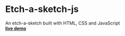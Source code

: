 # Etch-a-sketch-js
An etch-a-sketch built with HTML, CSS and JavaScript<br>
**[live demo](https://ou-zaa.github.io/Etch-a-sketch-js/)**
